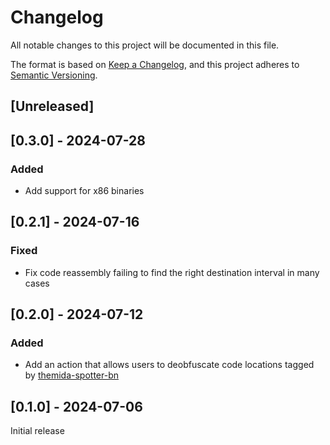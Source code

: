 # Changelog

All notable changes to this project will be documented in this file.

The format is based on [Keep a Changelog](https://keepachangelog.com/en/1.1.0/),
and this project adheres to [Semantic Versioning](https://semver.org/spec/v2.0.0.html).

## [Unreleased]

## [0.3.0] - 2024-07-28

### Added

- Add support for x86 binaries

## [0.2.1] - 2024-07-16

### Fixed

- Fix code reassembly failing to find the right destination interval in many cases

## [0.2.0] - 2024-07-12

### Added

- Add an action that allows users to deobfuscate code locations tagged by [themida-spotter-bn](https://github.com/ergrelet/themida-spotter-bn)

## [0.1.0] - 2024-07-06

Initial release
